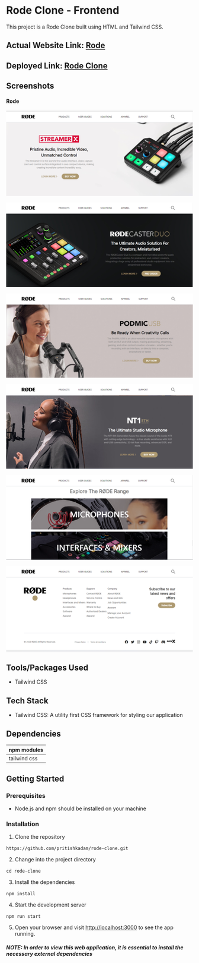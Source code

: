 # Rode Clone - Frontend

This project is a Rode Clone built using HTML and Tailwind CSS.

## Actual Website Link: [Rode](https://rode.com/en)

## Deployed Link: [Rode Clone](https://rode-website-replica.netlify.app/)

## Screenshots

#### Rode

![Rode](/Rode_Page_1.png "Rode")

![Rode](/Rode_Page_2.png "Rode")

![Rode](/Rode_Page_3.png "Rode")

![Rode](/Rode_Page_4.png "Rode")

![Rode](/Rode_Page_5.png "Rode")

![Rode](/Rode_Page_6.png "Rode")

## Tools/Packages Used

- Tailwind CSS

## Tech Stack

- Tailwind CSS: A utility first CSS framework for styling our application

## Dependencies

| npm modules      |
| ---------------- |
| tailwind css            |

## Getting Started

### Prerequisites

- Node.js and npm should be installed on your machine

### Installation

1. Clone the repository

```
https://github.com/pritishkadam/rode-clone.git
```

2. Change into the project directory

```
cd rode-clone
```

3. Install the dependencies

```
npm install
```

4. Start the development server

```
npm run start
```

5. Open your browser and visit [http://localhost:3000](http://localhost:3000) to see the app running.

##### NOTE: In order to view this web application, it is essential to install the necessary external dependencies
